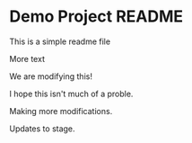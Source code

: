 # Demo Project README

This is a simple readme file

More text

We are modifying this!

I hope this isn't much of a proble.

Making more modifications.

Updates to stage.
